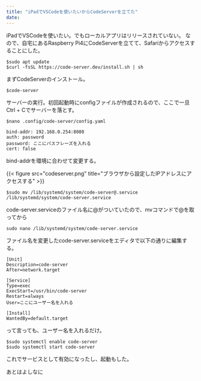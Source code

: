 ```yaml
---
title: "iPadでVSCodeを使いたいからCodeServerを立てた"
date:
---
```


iPadでVSCodeを使いたい。でもローカルアプリはリリースされていない。
なので、自宅にあるRaspberry Pi4にCodeServerを立てて、Safariからアクセスすることにした。

```
$sudo apt update
$curl -fsSL https://code-server.dev/install.sh | sh
```
まずCodeServerのインストール。

```
$code-server
```
サーバーの実行。初回起動時にconfigファイルが作成されるので、ここで一旦Ctrl + Cでサーバーを落とす。

```
$nano .config/code-server/config.yaml

bind-addr: 192.168.0.254:8080
auth: password
password: ここにパスフレーズを入れる
cert: false
```
bind-addrを環境に合わせて変更する。

{{< figure src="codeserver.png" title="ブラウザから設定したIPアドレスにアクセスする" >}}

```
$sudo mv /lib/systemd/system/code-server@.service /lib/systemd/system/code-server.service
```
code-server.serviceのファイル名に@がついていたので、mvコマンドで@を取ってから

```
sudo nano /lib/systemd/system/code-server.service
```
ファイル名を変更したcode-server.serviceをエディタで以下の通りに編集する。

```
[Unit]
Description=code-server
After=network.target

[Service]
Type=exec
ExecStart=/usr/bin/code-server
Restart=always
User=ここにユーザー名を入れる

[Install]
WantedBy=default.target
```
って言っても、ユーザー名を入れるだけ。

```
$sudo systemctl enable code-server
$sudo systemctl start code-server
```
これでサービスとして有効になったし、起動もした。

あとはよしなに